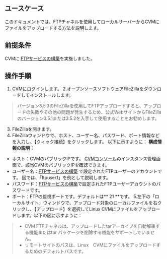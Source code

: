 ## ユースケース

このドキュメントでは、FTPチャネルを使用してローカルサーバーからCVMにファイルをアップロードする方法を説明します。

## 前提条件

CVMに [FTPサービスの構築](https://intl.cloud.tencent.com/document/product/213/10912)を実施しました。

## 操作手順

1. CVMにログインします。
2.オープンソースソフトウェアFileZillaをダウンロードしてインストールします。
> バージョン3.5.3のFileZillaを使用してFTPアップロードすると、アップロードの失敗やその他の問題が発生するため、公式WebサイトからFileZillaのバージョン3.5.1または3.5.2を入手して使用することをお勧めします。
>
3. FileZillaを開きます。
4. FileZillaウィンドウで、ホスト、ユーザー名、パスワード、ポート情報などを入力し、【クィック接続】をクリックします。 以下に示すように：
**構成情報の説明：**
 - ホスト：CVMのパブリックIPです。 [CVMコンソール](https://console.cloud.tencent.com/cvm)のインスタンス管理画面で、該当CVMのパブリックIPを確認できます。
 - ユーザー名：[FTPサービスの構築](https://intl.cloud.tencent.com/document/product/213/10912) で設定されたFTPユーザーのアカウントです。 図では、「ftpuser1」を例として説明します。
 - パスワード：[FTPサービスの構築](https://intl.cloud.tencent.com/document/product/213/10912)で設定されたFTPユーザーアカウントのパスワードです。
 - ポート：FTPの監視ポートです。デフォルトは** 21 **です。
5.左下の「ローカルサイト」ウィンドウで、アップロード対象のローカルファイルを右クリックし、【アップロード】を選択してLinux CVMにファイルをアップロードします。以下の図に示すように：
> 
>- CVM FTPチャネルは、アップロードしたtarアーカイブを自動解凍する機能またはtar パッケージを削除する機能をサポートしていません。
>- リモートサイトのパスは、Linux　CVMにファイルをアップロードするためのデフォルトパスです。
>


